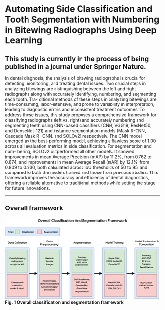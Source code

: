 # Automating Side Classification and Tooth Segmentation with Numbering in Bitewing Radiographs Using Deep Learning


## This study is currently in the process of being published in a journal under Springer Nature.
In dental diagnosis, the analysis of bitewing radiographs is crucial for detecting, monitoring, and
treating dental issues. Two crucial steps in analyzing bitewings are distinguishing between the left
and right radiographs along with accurately identifying, numbering, and segmenting each tooth. Tra-
ditional methods of these steps in analyzing bitewings are time-consuming, labor-intensive, and prone
to variability in interpretation, leading to diagnostic errors and inconsistent treatment outcomes. To
address these issues, this study proposes a comprehensive framework for classifying radiographs (left
vs. right) and accurately numbering and segmenting teeth using CNN-based classifiers (CNN, VGG19,
ResNet50, and DenseNet-121) and instance segmentation models (Mask R-CNN, Cascade Mask R-
CNN, and SOLOv2) respectively. The CNN model emerged as the best-performing model, achieving
a flawless score of 1.00 across all evaluation metrics in side classification. For segmentation and num-
bering, SOLOv2 outperformed all other models. It showed improvements in mean Average Precision
(mAP) by 11.2%, from 0.762 to 0.874, and improvements in mean Average Recall (mAR) by 12.1%,
from 0.809 to 0.930, both calculated across IoU thresholds of 50 to 95, and compared to both the
models trained and those from previous studies. This framework improves the accuracy and efficiency
of dental diagnostics, offering a reliable alternative to traditional methods while setting the stage for
future innovations.

---

## Overall framework
![Fig. 1 Overall classification and segmentation framework](classification-and-segmentation-framework.svg)
**Fig. 1 Overall classification and segmentation framework**

